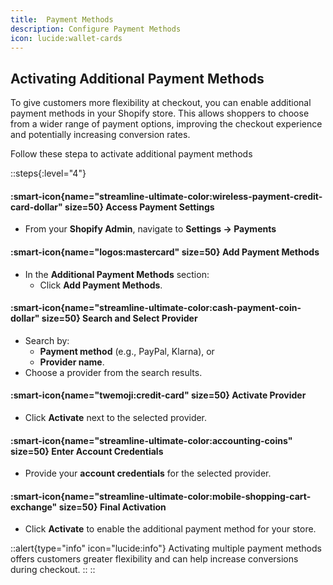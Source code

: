 ```yaml
---
title:  Payment Methods
description: Configure Payment Methods
icon: lucide:wallet-cards
---
```



## Activating Additional Payment Methods

To give customers more flexibility at checkout, you can enable additional payment methods in your Shopify store. This allows shoppers to choose from a wider range of payment options, improving the checkout experience and potentially increasing conversion rates.

Follow these stepa to activate additional payment methods

::steps{:level="4"}

#### :smart-icon{name="streamline-ultimate-color:wireless-payment-credit-card-dollar" size=50} Access Payment Settings  

- From your **Shopify Admin**, navigate to **Settings → Payments**

#### :smart-icon{name="logos:mastercard" size=50} Add Payment Methods  

- In the **Additional Payment Methods** section:  
  - Click **Add Payment Methods**.

#### :smart-icon{name="streamline-ultimate-color:cash-payment-coin-dollar" size=50} Search and Select Provider  

- Search by:
  - **Payment method** (e.g., PayPal, Klarna), or
  - **Provider name**.
- Choose a provider from the search results.

#### :smart-icon{name="twemoji:credit-card" size=50} Activate Provider  

- Click **Activate** next to the selected provider.

#### :smart-icon{name="streamline-ultimate-color:accounting-coins" size=50} Enter Account Credentials  

- Provide your **account credentials** for the selected provider.

#### :smart-icon{name="streamline-ultimate-color:mobile-shopping-cart-exchange" size=50} Final Activation  

- Click **Activate** to enable the additional payment method for your store.

::alert{type="info" icon="lucide:info"}
Activating multiple payment methods offers customers greater flexibility and can help increase conversions during checkout.
::
::



